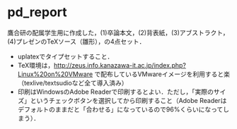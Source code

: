 # pd_report

鷹合研の配属学生用に作成した，(1)卒論本文，(2)背表紙，(3)アブストラクト，(4)プレゼンのTeXソース（雛形），の4点セット．
- uplatexでタイプセットすること．
- TeX環境は，http://zeus.info.kanazawa-it.ac.jp/index.php?Linux%20on%20VMware で配布しているVMwareイメージを利用すると楽（texlive/textsudioなど全て導入済み）
- 印刷はWindowsのAdobe Readerで印刷するとよい．ただし，「実際のサイズ」というチェックボタンを選択してから印刷すること（Adobe Readerはデフォルトのままだと「合わせる」になっているので96%くらいになってしまう）．
